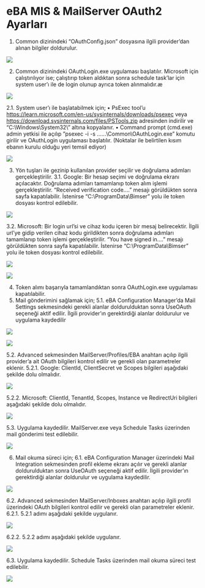 # eBA MIS & MailServer OAuth2 Ayarları 

1. Common dizinindeki “OAuthConfig.json” dosyasına ilgili provider’dan alınan bilgiler doldurulur.


![](https://docsbimser.blob.core.windows.net/imagecontainer/auto-upload5c151eef-d37b-4a20-a6bd-b51cb628a988)

2. Common dizinindeki OAuthLogin.exe uygulaması başlatılır. Microsoft için çalıştırılıyor ise; çalıştırıp 
token aldıktan sonra schedule task’lar için system user’ı ile de login olunup ayrıca token alınmalıdır.æ

![](https://docsbimser.blob.core.windows.net/imagecontainer/auto-upload501fe19c-3f82-47e1-bc94-1eb84a24098a)

2.1. System user’ı ile başlatabilmek için;
• PsExec tool’u https://learn.microsoft.com/en-us/sysinternals/downloads/psexec veya 
https://download.sysinternals.com/files/PSTools.zip adresinden indirilir ve 
“C:\Windows\System32\” altına kopyalanır.
• Command prompt (cmd.exe) admin yetkisi ile açılıp ”psexec -i -s 
......\Common\OAuthLogin.exe” komutu girilir ve OAuthLogin uygulaması başlatılır. (Noktalar 
ile belirtilen kısım ebanın kurulu olduğu yeri temsil ediyor)


![](https://docsbimser.blob.core.windows.net/imagecontainer/auto-uploadfb450317-2064-4d59-bb0b-78043d04c93a)

3. Yön tuşları ile gezinip kullanılan provider seçilir ve doğrulama adımları gerçekleştirilir.
3.1. Google: Bir hesap seçimi ve doğrulama ekranı açılacaktır. Doğrulama adımları tamamlanıp token 
alım işlemi gerçekleştirilir. “Received verification code....” mesajı görüldükten sonra sayfa 
kapatılabilir. İstenirse “C:\ProgramData\Bimser” yolu ile token dosyası kontrol edilebilir.




![](https://docsbimser.blob.core.windows.net/imagecontainer/auto-upload5d8ee9b8-fba9-4b46-b0cc-3658c8912095)

3.2. Microsoft: Bir login url’si ve cihaz kodu içeren bir mesaj belirecektir. İlgili url’ye gidip verilen cihaz 
kodu girildikten sonra doğrulama adımları tamamlanıp token işlemi gerçekleştirilir. “You have 
signed in....” mesajı görüldükten sonra sayfa kapatılabilir. İstenirse “C:\ProgramData\Bimser” 
yolu ile token dosyası kontrol edilebilir.




![](https://docsbimser.blob.core.windows.net/imagecontainer/auto-upload839361ee-315a-47bc-bea2-d500a90fc230)

![](https://docsbimser.blob.core.windows.net/imagecontainer/auto-upload60895ef8-7bf7-41ed-b3a9-b6417e68fcc5)

4. Token alımı başarıyla tamamlandıktan sonra OAuthLogin.exe uygulaması kapatılabilir.
5. Mail gönderimini sağlamak için;
5.1. eBA Configuration Manager’da Mail Settings sekmesindeki gerekli alanlar doldurulduktan sonra 
UseOAuth seçeneği aktif edilir. İlgili provider’ın gerektirdiği alanlar doldurulur ve uygulama
kaydedilir



![](https://docsbimser.blob.core.windows.net/imagecontainer/auto-uploadf7b828b8-f2d5-4e8a-a488-5ad48ab34e13)

![](https://docsbimser.blob.core.windows.net/imagecontainer/auto-upload107595c1-f098-48b3-8160-1eac56a9cd61)

5.2. Advanced sekmesinden MailServer/Profiles/EBA anahtarı açılıp ilgili provider’a ait OAuth bilgileri 
kontrol edilir ve gerekli olan parametreler eklenir.
5.2.1. Google: ClientId, ClientSecret ve Scopes bilgileri aşağıdaki şekilde dolu olmalıdır.



![](https://docsbimser.blob.core.windows.net/imagecontainer/auto-uploadf4809231-6ed8-438c-86af-c9618ebac625)

5.2.2. Microsoft: ClientId, TenantId, Scopes, Instance ve RedirectUri bilgileri aşağıdaki şekilde 
dolu olmalıdır.




![](https://docsbimser.blob.core.windows.net/imagecontainer/auto-upload585558e7-2b5c-4740-b538-ae88f9ce2e1c)

5.3. Uygulama kaydedilir. MailServer.exe veya Schedule Tasks üzerinden mail gönderimi test 
edilebilir.


![](https://docsbimser.blob.core.windows.net/imagecontainer/auto-upload018a4056-d221-41db-9645-91b6aefa3981)

6. Mail okuma süreci için;
6.1. eBA Configuration Manager üzerindeki Mail Integration sekmesinden profil ekleme ekranı açılır 
ve gerekli alanlar doldurulduktan sonra UseOAuth seçeneği aktif edilir. İlgili provider’ın 
gerektirdiği alanlar doldurulur ve uygulama kaydedilir.

![](https://docsbimser.blob.core.windows.net/imagecontainer/auto-uploadfd00f88e-80f5-4c71-8f4b-01d91103fa29)

6.2. Advanced sekmesinden MailServer/Inboxes anahtarı açılıp ilgili profil üzerindeki OAuth bilgileri 
kontrol edilir ve gerekli olan parametreler eklenir.
6.2.1. 5.2.1 adımı aşağıdaki şekilde uygulanır.


![](https://docsbimser.blob.core.windows.net/imagecontainer/auto-upload73b4e3c2-ee78-4bb5-b14f-8fe3db262332)

6.2.2. 5.2.2 adımı aşağıdaki şekilde uygulanır.


![](https://docsbimser.blob.core.windows.net/imagecontainer/auto-uploada6af0d77-3fb7-48ef-b657-8c6f3cbee295)

6.3. Uygulama kaydedilir. Schedule Tasks üzerinden mail okuma süreci test edilebilir.

![](https://docsbimser.blob.core.windows.net/imagecontainer/auto-uploadfef786e1-57e8-49a7-a45e-1077b2b41ba0)
